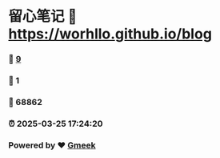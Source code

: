# 留心笔记 :link: https://worhllo.github.io/blog 
### :page_facing_up: [9](https://worhllo.github.io/blog/tag.html) 
### :speech_balloon: 1 
### :hibiscus: 68862 
### :alarm_clock: 2025-03-25 17:24:20 
### Powered by :heart: [Gmeek](https://github.com/Meekdai/Gmeek)
